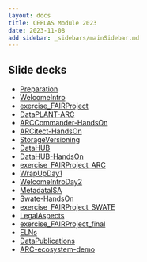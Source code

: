 ```yaml
---
layout: docs
title: CEPLAS Module 2023
date: 2023-11-08
add sidebar: _sidebars/mainSidebar.md
---
```


## Slide decks

- <a href=./00-Preparation.html target=_blank>Preparation</a>
- <a href=./10-WelcomeIntro.html target=_blank>WelcomeIntro</a>
- <a href=./15-exercise_FAIRProject.html target=_blank>exercise_FAIRProject</a>
- <a href=./20-DataPLANT-ARC.html target=_blank>DataPLANT-ARC</a>
- <a href=./25-ARCCommander-HandsOn.html target=_blank>ARCCommander-HandsOn</a>
- <a href=./26-ARCitect-HandsOn.html target=_blank>ARCitect-HandsOn</a>
- <a href=./30-StorageVersioning.html target=_blank>StorageVersioning</a>
- <a href=./42-DataHUB.html target=_blank>DataHUB</a>
- <a href=./43-DataHUB-HandsOn.html target=_blank>DataHUB-HandsOn</a>
- <a href=./45-exercise_FAIRProject_ARC.html target=_blank>exercise_FAIRProject_ARC</a>
- <a href=./49-WrapUpDay1.html target=_blank>WrapUpDay1</a>
- <a href=./50-WelcomeIntroDay2.html target=_blank>WelcomeIntroDay2</a>
- <a href=./60-MetadataISA.html target=_blank>MetadataISA</a>
- <a href=./70-Swate-HandsOn.html target=_blank>Swate-HandsOn</a>
- <a href=./75-exercise_FAIRProject_SWATE.html target=_blank>exercise_FAIRProject_SWATE</a>
- <a href=./80-LegalAspects.html target=_blank>LegalAspects</a>
- <a href=./90-exercise_FAIRProject_final.html target=_blank>exercise_FAIRProject_final</a>
- <a href=./91-ELNs.html target=_blank>ELNs</a>
- <a href=./92-DataPublications.html target=_blank>DataPublications</a>
- <a href=./95-ARC-ecosystem-demo.html target=_blank>ARC-ecosystem-demo</a>
